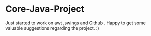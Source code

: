 # Core-Java-Project
Just started to work on awt ,swings and Github . Happy to get some valuable suggestions regarding the project. :) 

